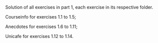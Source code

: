 Solution of all exercises in part 1, each exercise in its respective folder.

Courseinfo for exercises 1.1 to 1.5;

Anecdotes for exercises 1.6 to 1.11;

Unicafe for exercises 1.12 to 1.14.
